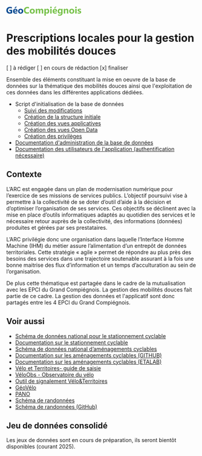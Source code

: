 ![picto](https://github.com/sigagglocompiegne/orga_gest_igeo/blob/master/doc/img/geocompiegnois_2020_reduit_v2.png)

# Prescriptions locales pour la gestion des mobilités douces 

[ ] à rédiger [ ] en cours de rédaction [x] finaliser

Ensemble des éléments constituant la mise en oeuvre de la base de données sur la thématique des mobilités douces ainsi que l'exploitation de ces données dans les différentes applications dédiées.

- Script d'initialisation de la base de données
  * [Suivi des modifications](bdd/md_00_trace.sql)
  * [Création  de la structure initiale](bdd/md_10_squelette.sql)
  * [Création des vues applicatives](bdd/md_21_vues_xapps.sql)
  * [Création des vues Open Data](bdd/md_23_vues_xopendata.sql)
  * [Création des privilèges](bdd/md_99_grant.sql)
- [Documentation d'administration de la base de données](bdd/doc_admin_bd_md.md)
- [Documentation des utilisateurs de l'application (authentification nécessaire)](https://geo.compiegnois.fr/portail/index.php/2024/05/29/les-mobilites-douces/)


## Contexte

L’ARC est engagée dans un plan de modernisation numérique pour l’exercice de ses missions de services publics. L’objectif poursuivi vise à permettre à la collectivité de se doter d’outil d’aide à la décision et d’optimiser l’organisation de ses services. Ces objectifs se déclinent avec la mise en place d’outils informatiques adaptés au quotidien des services et le nécessaire retour auprès de la collectivité, des informations (données) produites et gérées par ses prestataires. 

L’ARC privilégie donc une organisation dans laquelle l’Interface Homme Machine (IHM) du métier assure l’alimentation d’un entrepôt de données territoriales. Cette stratégie « agile » permet de répondre au plus près des besoins des services dans une trajectoire soutenable assurant à la fois une bonne maitrise des flux d’information et un temps d’acculturation au sein de l’organisation.

De plus cette thématique est partagée dans le cadre de la mutualisation avec les EPCI du Grand Compiégnois. La gestion des mobilités douces fait partie de ce cadre. La gestion des données et l'applicatif sont donc partagés entre les 4 EPCI du Grand Compiégnois.

## Voir aussi

- [Schéma de données national pour le stationnement cyclable](https://schema.data.gouv.fr/etalab/schema-stationnement-cyclable/latest.html)
- [Documentation sur le stationnement cyclable](https://doc.transport.data.gouv.fr/producteurs/documentation-sur-le-stationnement-cyclable#description-du-schema)
- [Schéma de données national d’aménagements cyclables](https://schema.data.gouv.fr/etalab/schema-amenagements-cyclables/latest.html)
- [Documentation sur les aménagements cyclables (GITHUB)](https://github.com/etalab/schema-amenagements-cyclables/blob/master/documentation/ame_d.md)
- [Documentation sur les aménagements cyclables (ETALAB)](https://doc.transport.data.gouv.fr/producteurs/amenagements-cyclables#amenagements-cyclables)
- [Vélo et Territoires-  guide de saisie](https://www.velo-territoires.org/politiques-cyclables/data-velo-modeles-donnees/schema-donnees-amenagements-cyclables/#)
- [VéloObs - Observatoire du vélo](https://github.com/2p2r/velobs_web/blob/master/documentation_utilisateurs.md)
- [Outil de signalement Vélo&Territoires](https://www.velo-territoires.org/observatoires/observatoire-national-des-veloroutes-et-voies-vertes/outil-signalement-anomalies-cyclables/)
- [GéoVélo](https://geovelo.app/fr/)
- [PANO](https://github.com/IGNF/pano?tab=readme-ov-file)
- [Schéma de randonnées](https://schema.data.gouv.fr/PnX-SI/schema_randonnee/)
- [Schéma de randonnées (GitHub)](https://github.com/PnX-SI/schema_randonnee?tab=readme-ov-file)

## Jeu de données consolidé

Les jeux de données sont en cours de préparation, ils seront bientôt disponibles (courant 2025).

